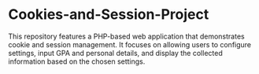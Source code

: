 # Cookies-and-Session-Project
This repository features a PHP-based web application that demonstrates cookie and session management. It focuses on allowing users to configure settings, input GPA and personal details, and display the collected information based on the chosen settings.
